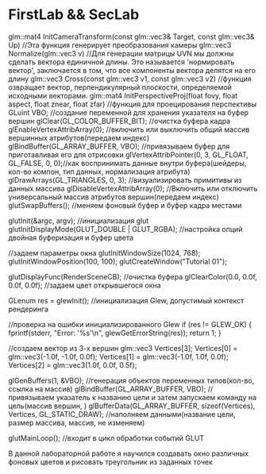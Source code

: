 # FirstLab && SecLab
glm::mat4 InitCameraTransform(const glm::vec3& Target, const glm::vec3& Up) //Эта функция генерирует преобразования камеры
glm::vec3 Normalize(glm::vec3 v) //Для генерации матрицы UVN мы должны сделать вектора единичной длины. Это называется 'нормировать вектор', заключается в том, что все компоненты вектора делятся на его длину
glm::vec3 Cross(const glm::vec3 v1, const glm::vec3 v2) //функция озвращает вектор, перпендикулярный плоскости, определяемой исходными векторами.
glm::mat4 InitPerspectiveProj(float fovy, float aspect, float znear, float zfar) //функция для проецирования перспективы
GLuint VBO; //создание переменной для хранения указателя на буфер вершин
glClear(GL_COLOR_BUFFER_BIT); //очистка буфера кадра
glEnableVertexAttribArray(0); //включить или выключить общий массив вершинных атрибутов(передаем индекс)
glBindBuffer(GL_ARRAY_BUFFER, VBO); //привязываем буфер для приготавливая его для отрисовки
glVertexAttribPointer(0, 3, GL_FLOAT, GL_FALSE, 0, 0);//как воспринимать данные внутри буфера(шейдеры, кол-во компон, тип данных, нормализация атрибута)
glDrawArrays(GL_TRIANGLES, 0, 3); //визуализировать примитивы из данных массива
glDisableVertexAttribArray(0); //Включить или отключить универсальный массив атрибутов вершин(передаем индекс)
glutSwapBuffers(); //меняем фоновый буфер и буфер кадра местами

glutInit(&argc, argv); //инициализация glut
glutInitDisplayMode(GLUT_DOUBLE | GLUT_RGBA); //настройка опций двойная буферизация и буфер цвета

//задаем параметры окна
glutInitWindowSize(1024, 768);
glutInitWindowPosition(100, 100);
glutCreateWindow("Tutorial 01");

glutDisplayFunc(RenderSceneCB); //очистка буфера
glClearColor(0.0, 0.0f, 0.0f, 0.0f); //задаем цвет открывшегося окна

GLenum res = glewInit(); //инициализация Glew, допустимый контекст рендеринга

//проверка на ошибки инициализированного Glew
if (res != GLEW_OK)
    {
        fprintf(stderr, "Error: '%s'\n", glewGetErrorString(res));
        return 1;
    }

//создаем вектор из 3-х вершин
glm::vec3 Vertices[3];
Vertices[0] = glm::vec3(-1.0f, -1.0f, 0.0f);
Vertices[1] = glm::vec3(-1.0f, 1.0f, 0.0f);
Vertices[2] = glm::vec3(1.0f, 0.0f, 0.5f);

glGenBuffers(1, &VBO); //генерация объектов переменных типов(кол-во, ссылка на массив)
glBindBuffer(GL_ARRAY_BUFFER, VBO); //привязываем указатель к названию цели и затем запускаем команду на цель(массив вершин, )
glBufferData(GL_ARRAY_BUFFER, sizeof(Vertices), Vertices, GL_STATIC_DRAW); //наполняем данными(название цели, размер массива, массив, не изменяем)

glutMainLoop(); //входит в цикл обработки событий GLUT

В данной лабораторной работе я научился создавать окно различных фоновых цветов и рисовать треугольник из заданных точек
